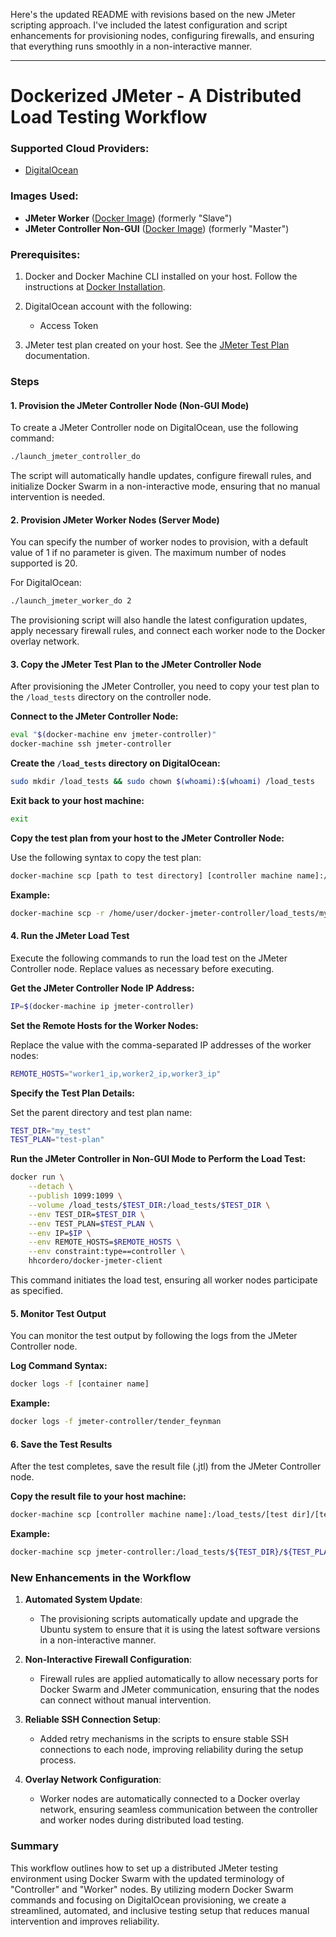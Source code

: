 Here's the updated README with revisions based on the new JMeter scripting approach. I've included the latest configuration and script enhancements for provisioning nodes, configuring firewalls, and ensuring that everything runs smoothly in a non-interactive manner.

---

# Dockerized JMeter - A Distributed Load Testing Workflow

### Supported Cloud Providers:
- [DigitalOcean](https://www.digitalocean.com/join/)

### Images Used:
- **JMeter Worker** ([Docker Image](https://hub.docker.com/r/hhcordero/docker-jmeter-server)) (formerly "Slave")
- **JMeter Controller Non-GUI** ([Docker Image](https://hub.docker.com/r/hhcordero/docker-jmeter-client)) (formerly "Master")

### Prerequisites:
1. Docker and Docker Machine CLI installed on your host. Follow the instructions at [Docker Installation](https://docs.docker.com/installation/).
2. DigitalOcean account with the following:
   - Access Token

3. JMeter test plan created on your host. See the [JMeter Test Plan](http://jmeter.apache.org/usermanual/build-web-test-plan.html) documentation.

### Steps

#### 1. Provision the JMeter Controller Node (Non-GUI Mode)

To create a JMeter Controller node on DigitalOcean, use the following command:
```bash
./launch_jmeter_controller_do
```

The script will automatically handle updates, configure firewall rules, and initialize Docker Swarm in a non-interactive mode, ensuring that no manual intervention is needed.

#### 2. Provision JMeter Worker Nodes (Server Mode)

You can specify the number of worker nodes to provision, with a default value of 1 if no parameter is given. The maximum number of nodes supported is 20.

For DigitalOcean:
```bash
./launch_jmeter_worker_do 2
```

The provisioning script will also handle the latest configuration updates, apply necessary firewall rules, and connect each worker node to the Docker overlay network.

#### 3. Copy the JMeter Test Plan to the JMeter Controller Node

After provisioning the JMeter Controller, you need to copy your test plan to the `/load_tests` directory on the controller node.

**Connect to the JMeter Controller Node:**
```bash
eval "$(docker-machine env jmeter-controller)"
docker-machine ssh jmeter-controller
```

**Create the `/load_tests` directory on DigitalOcean:**
```bash
sudo mkdir /load_tests && sudo chown $(whoami):$(whoami) /load_tests
```

**Exit back to your host machine:**
```bash
exit
```

**Copy the test plan from your host to the JMeter Controller Node:**

Use the following syntax to copy the test plan:
```bash
docker-machine scp [path to test directory] [controller machine name]:/load_tests
```

**Example:**
```bash
docker-machine scp -r /home/user/docker-jmeter-controller/load_tests/my_test jmeter-controller:/load_tests
```

#### 4. Run the JMeter Load Test

Execute the following commands to run the load test on the JMeter Controller node. Replace values as necessary before executing.

**Get the JMeter Controller Node IP Address:**
```bash
IP=$(docker-machine ip jmeter-controller)
```

**Set the Remote Hosts for the Worker Nodes:**

Replace the value with the comma-separated IP addresses of the worker nodes:
```bash
REMOTE_HOSTS="worker1_ip,worker2_ip,worker3_ip"
```

**Specify the Test Plan Details:**

Set the parent directory and test plan name:
```bash
TEST_DIR="my_test"
TEST_PLAN="test-plan"
```

**Run the JMeter Controller in Non-GUI Mode to Perform the Load Test:**
```bash
docker run \
    --detach \
    --publish 1099:1099 \
    --volume /load_tests/$TEST_DIR:/load_tests/$TEST_DIR \
    --env TEST_DIR=$TEST_DIR \
    --env TEST_PLAN=$TEST_PLAN \
    --env IP=$IP \
    --env REMOTE_HOSTS=$REMOTE_HOSTS \
    --env constraint:type==controller \
    hhcordero/docker-jmeter-client
```

This command initiates the load test, ensuring all worker nodes participate as specified.

#### 5. Monitor Test Output

You can monitor the test output by following the logs from the JMeter Controller node.

**Log Command Syntax:**
```bash
docker logs -f [container name]
```

**Example:**
```bash
docker logs -f jmeter-controller/tender_feynman
```

#### 6. Save the Test Results

After the test completes, save the result file (.jtl) from the JMeter Controller node.

**Copy the result file to your host machine:**
```bash
docker-machine scp [controller machine name]:/load_tests/[test dir]/[test plan result] [path to test directory]
```

**Example:**
```bash
docker-machine scp jmeter-controller:/load_tests/${TEST_DIR}/${TEST_PLAN}.jtl /home/user/docker-jmeter-controller/load_tests/my_test/.
```

### New Enhancements in the Workflow

1. **Automated System Update**:
   - The provisioning scripts automatically update and upgrade the Ubuntu system to ensure that it is using the latest software versions in a non-interactive manner.

2. **Non-Interactive Firewall Configuration**:
   - Firewall rules are applied automatically to allow necessary ports for Docker Swarm and JMeter communication, ensuring that the nodes can connect without manual intervention.

3. **Reliable SSH Connection Setup**:
   - Added retry mechanisms in the scripts to ensure stable SSH connections to each node, improving reliability during the setup process.

4. **Overlay Network Configuration**:
   - Worker nodes are automatically connected to a Docker overlay network, ensuring seamless communication between the controller and worker nodes during distributed load testing.

### Summary

This workflow outlines how to set up a distributed JMeter testing environment using Docker Swarm with the updated terminology of "Controller" and "Worker" nodes. By utilizing modern Docker Swarm commands and focusing on DigitalOcean provisioning, we create a streamlined, automated, and inclusive testing setup that reduces manual intervention and improves reliability.